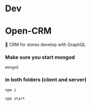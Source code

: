 # Dev
# Open-CRM
📖 CRM for stores develop with GraphQL

### Make sure you start mongod
```
mongod
```

### In both folders (client and server)

```
npm i
```
```
npm start
```
